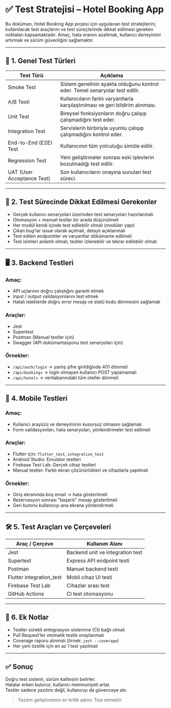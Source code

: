 # ✅ Test Stratejisi – Hotel Booking App

Bu doküman, Hotel Booking App projesi için uygulanan test stratejilerini, kullanılacak test araçlarını ve test süreçlerinde dikkat edilmesi gereken noktaları kapsamaktadır. Amaç, hata oranını azaltmak, kullanıcı deneyimini artırmak ve sürüm güvenliğini sağlamaktır.

---

## 🧪 1. Genel Test Türleri

| Test Türü     | Açıklama |
|---------------|----------|
| Smoke Test    | Sistem genelinin ayakta olduğunu kontrol eder. Temel senaryolar test edilir. |
| A/B Testi     | Kullanıcıların farklı varyantlarla karşılaştırılması ve geri bildirim alınması. |
| Unit Test     | Bireysel fonksiyonların doğru çalışıp çalışmadığını test eder. |
| Integration Test | Servislerin birbiriyle uyumlu çalışıp çalışmadığını kontrol eder. |
| End-to-End (E2E) Test | Kullanıcının tüm yolculuğu simüle edilir. |
| Regression Test | Yeni geliştirmeler sonrası eski işlevlerin bozulmadığı test edilir. |
| UAT (User Acceptance Test) | Son kullanıcıların onayına sunulan test süreci. |

---

## 🧭 2. Test Sürecinde Dikkat Edilmesi Gerekenler

- Gerçek kullanıcı senaryoları üzerinden test senaryoları hazırlanmalı
- Otomasyon + manuel testler bir arada düşünülmeli
- Her modül kendi içinde test edilebilir olmalı (modüler yapı)
- Çıkan bug'lar issue olarak açılmalı, detaylı açıklanmalı
- Test edilen endpointler ve varyantlar dökümante edilmeli
- Test isimleri anlamlı olmalı, testler izlenebilir ve tekrar edilebilir olmalı

---

## 🖥️ 3. Backend Testleri

### Amaç:
- API uçlarının doğru çalıştığını garanti etmek
- Input / output validasyonlarını test etmek
- Hatalı isteklerde doğru error mesajı ve statü kodu dönmesini sağlamak

### Araçlar:
- Jest
- Supertest
- Postman (Manual testler için)
- Swagger (API dokümantasyonu test senaryoları için)

### Örnekler:
- `/api/auth/login` → yanlış şifre girildiğinde 401 dönmeli
- `/api/bookings` → login olmayan kullanıcı POST yapamamalı
- `/api/hotels` → veritabanındaki tüm oteller dönmeli

---

## 📱 4. Mobile Testleri

### Amaç:
- Kullanıcı arayüzü ve deneyiminin kusursuz olmasını sağlamak
- Form validasyonları, hata senaryoları, yönlendirmeler test edilmeli

### Araçlar:
- Flutter için: `flutter_test`, `integration_test`
- Android Studio: Emulator testleri
- Firebase Test Lab: Gerçek cihaz testleri
- Manual testler: Farklı ekran çözünürlükleri ve cihazlarla yapılmalı

### Örnekler:
- Giriş ekranında boş email → hata gösterilmeli
- Rezervasyon sonrası "başarılı" mesajı gösterilmeli
- Geri butonu kullanıcıyı ana ekrana yönlendirmeli

---

## 🛠️ 5. Test Araçları ve Çerçeveleri

| Araç / Çerçeve        | Kullanım Alanı              |
|------------------------|-----------------------------|
| Jest                  | Backend unit ve integration test |
| Supertest             | Express API endpoint testi  |
| Postman               | Manuel backend testi        |
| Flutter integration_test | Mobil cihaz UI testi       |
| Firebase Test Lab     | Cihazlar arası test         |
| GitHub Actions        | CI test otomasyonu          |

---

## 📌 6. Ek Notlar

- Testler sürekli entegrasyon sistemine (CI) bağlı olmalı
- Pull Request’ler otomatik testle onaylanmalı
- Coverage raporu alınmalı (örnek: `jest --coverage`)
- Her yeni özellik için en az 1 test yazılmalı

---

## ✅ Sonuç

Doğru test sistemi, sürüm kalitesini belirler.  
Hatalar erken bulunur, kullanıcı memnuniyeti artar.  
Testler sadece yazılımı değil, kullanıcıyı da güvenceye alır.

> Yazılım geliştirmenin en kritik adımı: Test etmektir.